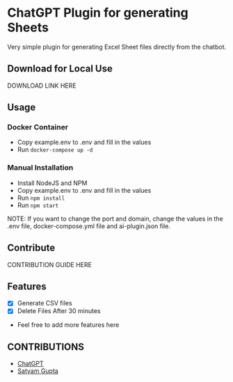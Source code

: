 # ChatGPT Plugin for generating Sheets

Very simple plugin for generating Excel Sheet files directly from the chatbot.

## Download for Local Use

DOWNLOAD LINK HERE

## Usage

### Docker Container
- Copy example.env to .env and fill in the values
- Run `docker-compose up -d`

### Manual Installation
- Install NodeJS and NPM
- Copy example.env to .env and fill in the values
- Run `npm install`
- Run `npm start`


NOTE: If you want to change the port and domain, change the values in the .env file, docker-compose.yml file and ai-plugin.json file.

## Contribute

CONTRIBUTION GUIDE HERE

## Features

- [x] Generate CSV files
- [x] Delete Files After 30 minutes
- Feel free to add more features here


## CONTRIBUTIONS

- [ChatGPT](https://chat.openai.com/)
- [Satyam Gupta](https://imlolman.github.io/)